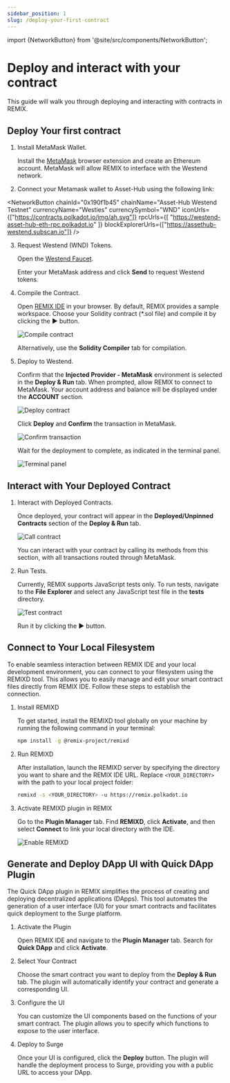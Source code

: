 ```yaml
---
sidebar_position: 1
slug: /deploy-your-first-contract
---
```


import {NetworkButton} from '@site/src/components/NetworkButton';

# Deploy and interact with your contract

This guide will walk you through deploying and interacting with contracts in REMIX.

## Deploy Your first contract

1. Install MetaMask Wallet.

   Install the [MetaMask](https://support.metamask.io/getting-started/getting-started-with-metamask/#how-to-install-metamask) browser extension and create an Ethereum account. MetaMask will allow REMIX to interface with the Westend network.

2. Connect your Metamask wallet to Asset-Hub using the following link:

<NetworkButton
chainId="0x190f1b45"
chainName="Asset-Hub Westend Testnet"
currencyName="Westies"
currencySymbol="WND"
iconUrls={["https://contracts.polkadot.io/img/ah.svg"]}
rpcUrls={[ "https://westend-asset-hub-eth-rpc.polkadot.io" ]}
blockExplorerUrls={["https://assethub-westend.subscan.io"]}
/>

3. Request Westend (WND) Tokens.

   Open the [Westend Faucet](https://faucet.polkadot.io/westend?parachain=1000).

   Enter your MetaMask address and click **Send** to request Westend tokens.

4. Compile the Contract.

   Open [REMIX IDE](https://remix.polkadot.io) in your browser.
   By default, REMIX provides a sample workspace. Choose your Solidity contract (\*.sol file) and compile it by clicking the **▶️** button.

   ![Compile contract](../../static/img/dapp_compile.jpeg)

   Alternatively, use the **Solidity Compiler** tab for compilation.

5. Deploy to Westend.

   Confirm that the **Injected Provider - MetaMask** environment is selected in the **Deploy & Run** tab.
   When prompted, allow REMIX to connect to MetaMask. Your account address and balance will be displayed under the **ACCOUNT** section.

   ![Deploy contract](../../static/img/dapp_deploy.jpeg)

   Click **Deploy** and **Confirm** the transaction in MetaMask.

   ![Confirm transaction](../../static/img/dapp_metamask_deploy.jpeg)

   Wait for the deployment to complete, as indicated in the terminal panel.

   ![Terminal panel](../../static/img/dapp_terminal.png)

## Interact with Your Deployed Contract

1. Interact with Deployed Contracts.

   Once deployed, your contract will appear in the **Deployed/Unpinned Contracts** section of the **Deploy & Run** tab.

   ![Call contract](../../static/img/dapp_call.jpeg)

   You can interact with your contract by calling its methods from this section, with all transactions routed through MetaMask.

2. Run Tests.

   Currently, REMIX supports JavaScript tests only.
   To run tests, navigate to the **File Explorer** and select any JavaScript test file in the **tests** directory.

   ![Test contract](../../static/img/dapp_test.jpeg)

   Run it by clicking the **▶️** button.

## Connect to Your Local Filesystem

To enable seamless interaction between REMIX IDE and your local development environment, you can connect to your filesystem using the REMIXD tool. This allows you to easily manage and edit your smart contract files directly from REMIX IDE. Follow these steps to establish the connection.

1. Install REMIXD

   To get started, install the REMIXD tool globally on your machine by running the following command in your terminal:

   ```bash
   npm install -g @remix-project/remixd
   ```

2. Run REMIXD

   After installation, launch the REMIXD server by specifying the directory you want to share and the REMIX IDE URL. Replace `<YOUR_DIRECTORY>` with the path to your local project folder:

   ```bash
   remixd -s <YOUR_DIRECTORY> -u https://remix.polkadot.io
   ```

3. Activate REMIXD plugin in REMIX

   Go to the **Plugin Manager** tab. Find **REMIXD**, click **Activate**, and then select **Connect** to link your local directory with the IDE.

   ![Enable REMIXD](../../static/img/dapp_remixd.jpeg)

## Generate and Deploy DApp UI with Quick DApp Plugin

The Quick DApp plugin in REMIX simplifies the process of creating and deploying decentralized applications (DApps). This tool automates the generation of a user interface (UI) for your smart contracts and facilitates quick deployment to the Surge platform.

1. Activate the Plugin

   Open REMIX IDE and navigate to the **Plugin Manager** tab. Search for **Quick DApp** and click **Activate**.

2. Select Your Contract

   Choose the smart contract you want to deploy from the **Deploy & Run** tab. The plugin will automatically identify your contract and generate a corresponding UI.

3. Configure the UI

   You can customize the UI components based on the functions of your smart contract. The plugin allows you to specify which functions to expose to the user interface.

4. Deploy to Surge

   Once your UI is configured, click the **Deploy** button. The plugin will handle the deployment process to Surge, providing you with a public URL to access your DApp.
